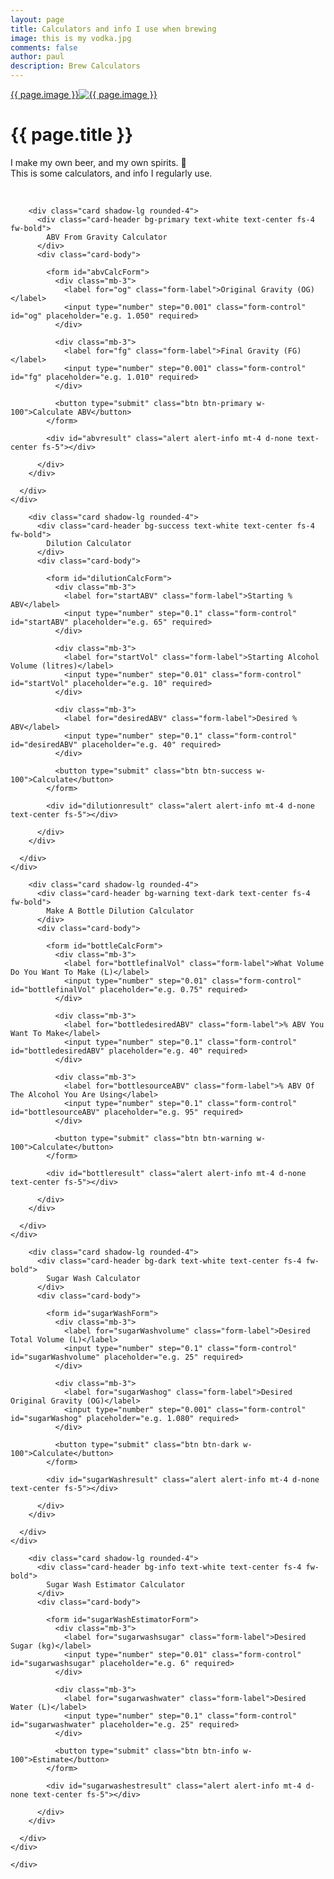 ```yaml
---
layout: page
title: Calculators and info I use when brewing
image: this is my vodka.jpg
comments: false
author: paul
description: Brew Calculators
---
```

<div class="row w-100 rounded border bg-white d-print-none">
 <a href="javascript:;" data-image="{{ site.url }}{{ site.thumbnails }}{{ page.image }}" rel="lightbox" class="col-md-3 featuredImage m-0 p-0" style="background: url('{{ site.url }}{{ site.thumbnails }}{{ page.image }}') no-repeat center top / cover" >{{ page.image }}<img class="d-none d-print-block" src="{{ site.url }}{{ site.thumbnails }}{{ page.image }}" alt="{{ page.image }}" title="{{ page.image }}" /></a>
 <div class="col-md-9" >
<h1>{{ page.title }}</h1>
<p>
I make my own beer, and my own spirits. 🤣<br />
This is some calculators, and info I regularly use. <br />
</p>
 </div>
</div>
<p>&nbsp; </p>


<div class="row bg-white rounded w-100 p-3 shadow-sm border">
	<div class="col-md-12">

<!-- ABV Calc -->
  <div class="container py-5">
    <div class="row justify-content-center">
      <div class="col-md-6">

        <div class="card shadow-lg rounded-4">
          <div class="card-header bg-primary text-white text-center fs-4 fw-bold">
            ABV From Gravity Calculator
          </div>
          <div class="card-body">

            <form id="abvCalcForm">
              <div class="mb-3">
                <label for="og" class="form-label">Original Gravity (OG)</label>
                <input type="number" step="0.001" class="form-control" id="og" placeholder="e.g. 1.050" required>
              </div>

              <div class="mb-3">
                <label for="fg" class="form-label">Final Gravity (FG)</label>
                <input type="number" step="0.001" class="form-control" id="fg" placeholder="e.g. 1.010" required>
              </div>

              <button type="submit" class="btn btn-primary w-100">Calculate ABV</button>
            </form>

            <div id="abvresult" class="alert alert-info mt-4 d-none text-center fs-5"></div>

          </div>
        </div>

      </div>
    </div>
  </div>


<!-- Dilution Calc -->  
  <div class="container py-5">
    <div class="row justify-content-center">
      <div class="col-md-6">

        <div class="card shadow-lg rounded-4">
          <div class="card-header bg-success text-white text-center fs-4 fw-bold">
            Dilution Calculator
          </div>
          <div class="card-body">

            <form id="dilutionCalcForm">
              <div class="mb-3">
                <label for="startABV" class="form-label">Starting % ABV</label>
                <input type="number" step="0.1" class="form-control" id="startABV" placeholder="e.g. 65" required>
              </div>

              <div class="mb-3">
                <label for="startVol" class="form-label">Starting Alcohol Volume (litres)</label>
                <input type="number" step="0.01" class="form-control" id="startVol" placeholder="e.g. 10" required>
              </div>

              <div class="mb-3">
                <label for="desiredABV" class="form-label">Desired % ABV</label>
                <input type="number" step="0.1" class="form-control" id="desiredABV" placeholder="e.g. 40" required>
              </div>

              <button type="submit" class="btn btn-success w-100">Calculate</button>
            </form>

            <div id="dilutionresult" class="alert alert-info mt-4 d-none text-center fs-5"></div>

          </div>
        </div>

      </div>
    </div>
  </div>


<!-- Make a bottle Calc --> 
  <div class="container py-5">
    <div class="row justify-content-center">
      <div class="col-md-6">

        <div class="card shadow-lg rounded-4">
          <div class="card-header bg-warning text-dark text-center fs-4 fw-bold">
            Make A Bottle Dilution Calculator
          </div>
          <div class="card-body">

            <form id="bottleCalcForm">
              <div class="mb-3">
                <label for="bottlefinalVol" class="form-label">What Volume Do You Want To Make (L)</label>
                <input type="number" step="0.01" class="form-control" id="bottlefinalVol" placeholder="e.g. 0.75" required>
              </div>

              <div class="mb-3">
                <label for="bottledesiredABV" class="form-label">% ABV You Want To Make</label>
                <input type="number" step="0.1" class="form-control" id="bottledesiredABV" placeholder="e.g. 40" required>
              </div>

              <div class="mb-3">
                <label for="bottlesourceABV" class="form-label">% ABV Of The Alcohol You Are Using</label>
                <input type="number" step="0.1" class="form-control" id="bottlesourceABV" placeholder="e.g. 95" required>
              </div>

              <button type="submit" class="btn btn-warning w-100">Calculate</button>
            </form>

            <div id="bottleresult" class="alert alert-info mt-4 d-none text-center fs-5"></div>

          </div>
        </div>

      </div>
    </div>
  </div>

 <!-- Sugar wash Calc -->
  <div class="container py-5">
    <div class="row justify-content-center">
      <div class="col-md-6">

        <div class="card shadow-lg rounded-4">
          <div class="card-header bg-dark text-white text-center fs-4 fw-bold">
            Sugar Wash Calculator
          </div>
          <div class="card-body">

            <form id="sugarWashForm">
              <div class="mb-3">
                <label for="sugarWashvolume" class="form-label">Desired Total Volume (L)</label>
                <input type="number" step="0.1" class="form-control" id="sugarWashvolume" placeholder="e.g. 25" required>
              </div>

              <div class="mb-3">
                <label for="sugarWashog" class="form-label">Desired Original Gravity (OG)</label>
                <input type="number" step="0.001" class="form-control" id="sugarWashog" placeholder="e.g. 1.080" required>
              </div>

              <button type="submit" class="btn btn-dark w-100">Calculate</button>
            </form>

            <div id="sugarWashresult" class="alert alert-info mt-4 d-none text-center fs-5"></div>

          </div>
        </div>

      </div>
    </div>
  </div>
	

 <!-- Sugar wash estimator Calc -->
  <div class="container py-5">
    <div class="row justify-content-center">
      <div class="col-md-6">

        <div class="card shadow-lg rounded-4">
          <div class="card-header bg-info text-white text-center fs-4 fw-bold">
            Sugar Wash Estimator Calculator
          </div>
          <div class="card-body">

            <form id="sugarWashEstimatorForm">
              <div class="mb-3">
                <label for="sugarwashsugar" class="form-label">Desired Sugar (kg)</label>
                <input type="number" step="0.01" class="form-control" id="sugarwashsugar" placeholder="e.g. 6" required>
              </div>

              <div class="mb-3">
                <label for="sugarwashwater" class="form-label">Desired Water (L)</label>
                <input type="number" step="0.1" class="form-control" id="sugarwashwater" placeholder="e.g. 25" required>
              </div>

              <button type="submit" class="btn btn-info w-100">Estimate</button>
            </form>

            <div id="sugarwashestresult" class="alert alert-info mt-4 d-none text-center fs-5"></div>

          </div>
        </div>

      </div>
    </div>
  </div>


	</div>
</div>
